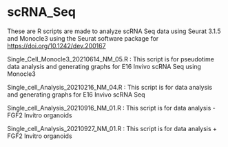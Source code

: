 # scRNA_Seq
These are R scripts are made to analyze scRNA Seq data using Seurat 3.1.5 and Monocle3 using the Seurat software package for https://doi.org/10.1242/dev.200167

Single_Cell_Monocle3_20210614_NM_05.R : This script is for pseudotime data analysis and generating graphs for E16 Invivo scRNA Seq using Monocle3

Single_cell_Analysis_20210216_NM_04.R : This script is for data analysis and generating graphs for E16 Invivo scRNA Seq

Single_cell_Analysis_20210916_NM_01.R : This script is for data analysis - FGF2 Invitro organoids

Single_cell_Analysis_20210927_NM_01.R : This script is for data analysis + FGF2 Invitro organoids

